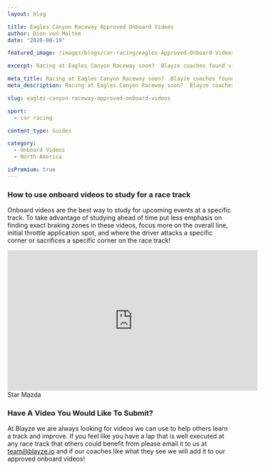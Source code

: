 ```yaml
---
layout: blog

title: Eagles Canyon Raceway Approved Onboard Videos
author: Dion von Moltke
date: "2020-08-19"

featured_image: /images/blogs/car-racing/eagles-Approved-Onboard-Videos-compressor.jpg

excerpt: Racing at Eagles Canyon Raceway soon?  Blayze coaches found videos they approve of watching to study for this race track!

meta_title: Racing at Eagles Canyon Raceway soon?  Blayze coaches found videos they approve of watching to study for this race track!
meta_description: Racing at Eagles Canyon Raceway soon?  Blayze coaches found videos they approve of watching to study for this race track!

slug: eagles-canyon-raceway-approved-onboard-videos

sport:
  - car racing

content_type: Guides

category:
  - Onboard Videos
  - North America

isPremium: true
---
```


### How to use onboard videos to study for a race track

Onboard videos are the best way to study for upcoming events at a specific track. To take advantage of studying ahead of time put less emphasis on finding exact braking zones in these videos, focus more on the overall line, initial throttle application spot, and where the driver attacks a specific corner or sacrifices a specific corner on the race track!

<iframe title="Blog iFrame" width="560" height="315" src="https://www.youtube.com/embed/VdInXQhcFEA" frameborder="0" allow="accelerometer; autoplay; encrypted-media; gyroscope; picture-in-picture" allowfullscreen></iframe>
Star Mazda

### Have A Video You Would Like To Submit?

At Blayze we are always looking for videos we can use to help others learn a track and improve. If you feel like you have a lap that is well executed at any race track that others could benefit from please email it to us at team@blayze.io and if our coaches like what they see we will add it to our approved onboard videos!
